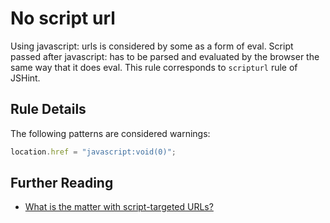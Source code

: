 # No script url

Using javascript: urls is considered by some as a form of eval. Script passed after javascript: has to be parsed and evaluated by the browser the same way that it does eval. This rule corresponds to `scripturl` rule of JSHint.

## Rule Details

The following patterns are considered warnings:

```js
location.href = "javascript:void(0)";
```

## Further Reading

* [What is the matter with script-targeted URLs?](http://stackoverflow.com/questions/13497971/what-is-the-matter-with-script-targeted-urls)
